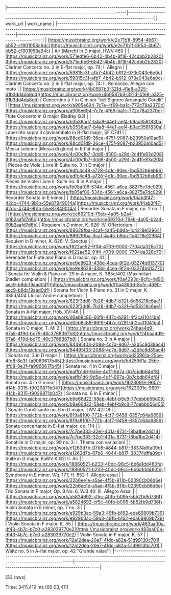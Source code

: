 |----------------------------------------------------------------------------------------------------------------------------------------|------------------------------------------------------------------------------------------|
|                                                                work_url                                                                |                                        work_name                                         |
|----------------------------------------------------------------------------------------------------------------------------------------|------------------------------------------------------------------------------------------|
| [https://musicbrainz.org/work/e2e71b1f-8954-4b67-bb52-c1901058a94c](https://musicbrainz.org/work/e2e71b1f-8954-4b67-bb52-c1901058a94c) | Air (March) in D major, HWV 460                                                          |
| [https://musicbrainz.org/work/571edfe6-6b42-4b4b-8f18-42cdbb2b2820](https://musicbrainz.org/work/571edfe6-6b42-4b4b-8f18-42cdbb2b2820) | Clarinet Concerto no. 2 in E-flat major, op. 74: I. Allegro                              |
| [https://musicbrainz.org/work/59815c3f-afb7-4b42-b912-073e043e6e0c](https://musicbrainz.org/work/59815c3f-afb7-4b42-b912-073e043e6e0c) | Clarinet Concerto no. 2 in E-flat major, op. 74: II. Romanzo. Allegro con moto           |
| [https://musicbrainz.org/work/4b0587b3-321d-41e8-a325-61b3dd4da8dd](https://musicbrainz.org/work/4b0587b3-321d-41e8-a325-61b3dd4da8dd) | Concertino à 7 in G minor "del Signore Arcangelo Corelli"                                |
| [https://musicbrainz.org/work/a905e694-7c7e-4f69-ba1c-772c78a2370c](https://musicbrainz.org/work/a905e694-7c7e-4f69-ba1c-772c78a2370c) | Flute Concerto in G major (Badley G3)                                                    |
| [https://musicbrainz.org/work/b3538ad7-b4a8-44e1-aef4-b9ac3581830a](https://musicbrainz.org/work/b3538ad7-b4a8-44e1-aef4-b9ac3581830a) | Laberinto sopra il clavicembalo in B-flat major, SF C741                                 |
| [https://musicbrainz.org/work/88cd01d9-36ce-475f-9087-b23950a10ad5](https://musicbrainz.org/work/88cd01d9-36ce-475f-9087-b23950a10ad5) | Messa solenne (Messa di gloria) in E flat major                                          |
| [https://musicbrainz.org/work/4c00c1b7-3dd6-4500-a29d-2c41fe83d208](https://musicbrainz.org/work/4c00c1b7-3dd6-4500-a29d-2c41fe83d208) | Pièces de Viole: Livre II: Suite no. 3 in D major                                        |
| [https://musicbrainz.org/work/edfc4c48-a728-4c1c-90ec-1bd532b6eb96](https://musicbrainz.org/work/edfc4c48-a728-4c1c-90ec-1bd532b6eb96) | Pièces de Viole: Livre II: Suite no. 8 in A major                                        |
| [https://musicbrainz.org/work/fb05af06-534d-4561-a6ca-88275e7dc029](https://musicbrainz.org/work/fb05af06-534d-4561-a6ca-88275e7dc029) | Recorder Sonata in E minor                                                               |
| [https://musicbrainz.org/work/f4ab3f47-42dc-4744-9b1b-55e87849014a](https://musicbrainz.org/work/f4ab3f47-42dc-4744-9b1b-55e87849014a) | Recorder Sonata in F major, op. 2 no. 1                                                  |
| [https://musicbrainz.org/work/ce69210d-79eb-4a05-b2a4-60b2aafd7d6b](https://musicbrainz.org/work/ce69210d-79eb-4a05-b2a4-60b2aafd7d6b) | Requiem in D minor, K. 626: IV. Offertorium                                              |
| [https://musicbrainz.org/work/88628fba-0caf-4a45-b9da-1c4218e12964](https://musicbrainz.org/work/88628fba-0caf-4a45-b9da-1c4218e12964) | Requiem in D minor, K. 626: V. Sanctus                                                   |
| [https://musicbrainz.org/work/f622ae52-91f4-4709-9000-7704da328c70](https://musicbrainz.org/work/f622ae52-91f4-4709-9000-7704da328c70) | Serenade for Flute and Piano in D major, op. 41                                          |
| [https://musicbrainz.org/work/ee9e8629-438d-4cea-9f2e-03274b613770](https://musicbrainz.org/work/ee9e8629-438d-4cea-9f2e-03274b613770) | Sonata for Violin & Piano no. 29 in A major, K. 385e/402 (Maximilian Stadler completion) |
| [https://musicbrainz.org/work/f0a4393d-8cfc-4d90-aec9-b8dc19aad0df](https://musicbrainz.org/work/f0a4393d-8cfc-4d90-aec9-b8dc19aad0df) | Sonata for Violin & Piano no. 31 in C major, K. 385d/404 (Julius André completion)       |
| [https://musicbrainz.org/work/623f3dd8-7b28-4db7-b32f-6d58218c6ae1](https://musicbrainz.org/work/623f3dd8-7b28-4db7-b32f-6d58218c6ae1) | Sonata in A‐flat major, Hob. XVI:46                                                      |
| [https://musicbrainz.org/work/d0eb8c86-66f9-447c-b291-4f2ca11041ba](https://musicbrainz.org/work/d0eb8c86-66f9-447c-b291-4f2ca11041ba) | Sonata in C major, T. Mi 2                                                               |
| [https://musicbrainz.org/work/24baa4d9-67a8-419d-bc79-46c3768367b8](https://musicbrainz.org/work/24baa4d9-67a8-419d-bc79-46c3768367b8) | Sonata no. 3 in A major                                                                  |
| [https://musicbrainz.org/work/84495f03-2088-4c7d-8d67-a2d5c8d39ac4](https://musicbrainz.org/work/84495f03-2088-4c7d-8d67-a2d5c8d39ac4) | Sonata no. 3 in D major                                                                  |
| [https://musicbrainz.org/work/bd25961a-25be-4fd8-8e3f-fa9060617b45](https://musicbrainz.org/work/bd25961a-25be-4fd8-8e3f-fa9060617b45) | Sonata no. 4 in C major                                                                  |
| [https://musicbrainz.org/work/eaffb1d6-9d5e-4d1f-967a-0b7cbdb64df8](https://musicbrainz.org/work/eaffb1d6-9d5e-4d1f-967a-0b7cbdb64df8) | Sonata no. 4 in G minor                                                                  |
| [https://musicbrainz.org/work/1623091e-9607-414b-9315-f9029871b047](https://musicbrainz.org/work/1623091e-9607-414b-9315-f9029871b047) | Sonata no. 6 in E minor                                                                  |
| [https://musicbrainz.org/work/b9e66d22-58eb-4ebf-b9c8-77debbb56d05](https://musicbrainz.org/work/b9e66d22-58eb-4ebf-b9c8-77debbb56d05) | Sonate Corellisante no. 6 in D major, TWV 42:D8                                          |
| [https://musicbrainz.org/work/819a8100-772b-4cf7-9458-6357c64a6859](https://musicbrainz.org/work/819a8100-772b-4cf7-9458-6357c64a6859) | Sonate concertante in E-flat major, op. 114                                              |
| [https://musicbrainz.org/work/7c7be333-32e1-401a-8731-18ba1be2d414](https://musicbrainz.org/work/7c7be333-32e1-401a-8731-18ba1be2d414) | Sonatille in C major, op. 99 no. 3: I. Thema con variazioni                              |
| [https://musicbrainz.org/work/e1263d7b-07b6-4844-b817-38374dffa09d](https://musicbrainz.org/work/e1263d7b-07b6-4844-b817-38374dffa09d) | Suite in G major, FaWV K:G2: II. Air                                                     |
| [https://musicbrainz.org/work/18860521-b233-40dc-96c5-6b6a1dd460fe](https://musicbrainz.org/work/18860521-b233-40dc-96c5-6b6a1dd460fe) | Symphony in E minor, Wq. 177, H. 652: I. Allegro assai                                   |
| [https://musicbrainz.org/work/22b6ee1e-a5ae-4f5b-911b-02390cb06d6e](https://musicbrainz.org/work/22b6ee1e-a5ae-4f5b-911b-02390cb06d6e) | Trio Sonata in F major, Op. 8 No. 6, W.B 40: III. Allegro Assai                          |
| [https://musicbrainz.org/work/a5824692-cf5c-40fb-b095-5b52fb9d736f](https://musicbrainz.org/work/a5824692-cf5c-40fb-b095-5b52fb9d736f) | Violin Sonata in E minor, op. 7 no. 3                                                    |
| [https://musicbrainz.org/work/e929b3ac-59a3-49fb-b162-eda69809b739](https://musicbrainz.org/work/e929b3ac-59a3-49fb-b162-eda69809b739) | Violin Sonata in F major, K. 55                                                          |
| [https://musicbrainz.org/work/483aa00a-df43-4b7c-b7c0-a283039770e2](https://musicbrainz.org/work/483aa00a-df43-4b7c-b7c0-a283039770e2) | Violin Sonata in F major, K. 57                                                          |
| [https://musicbrainz.org/work/12a12dea-20e7-4fdc-a82a-51d99130c701](https://musicbrainz.org/work/12a12dea-20e7-4fdc-a82a-51d99130c701) | Waltz no. 5 in A-flat major, op. 42 "Grande valse"                                       |
|----------------------------------------------------------------------------------------------------------------------------------------|------------------------------------------------------------------------------------------|

(33 rows)

Time: 3411,419 ms (00:03,411)
